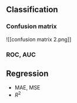 ## Classification
### Confusion matrix
![[confusion matrix 2.png]]
### ROC, AUC

## Regression
- MAE, MSE
- $R^2$

